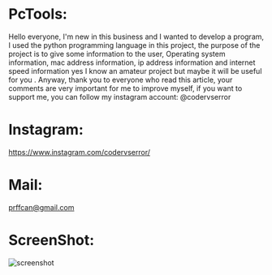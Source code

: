 # PcTools:
Hello everyone, I'm new in this business and I wanted to develop a program, I used the python programming language in this project, the purpose of the project is to give some information to the user, Operating system information, mac address information, ip address information and internet speed information yes I know an amateur project but maybe it will be useful for you . Anyway, thank you to everyone who read this article, your comments are very important for me to improve myself, if you want to support me, you can follow my instagram account: @codervserror

# Instagram:
https://www.instagram.com/codervserror/

# Mail:
prffcan@gmail.com

# ScreenShot:
![screenshot](https://user-images.githubusercontent.com/87719056/127113664-63a4c82d-ba81-4f30-b8ac-a14d0ed44743.png)
